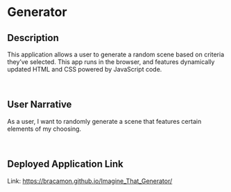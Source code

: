 # Generator

## Description
This application allows a user to generate a random scene based on criteria they’ve selected. This app runs in the browser, and features dynamically updated HTML and CSS powered by JavaScript code.

<br> 

## User Narrative
As a user, I want to randomly generate a scene that features certain elements of my choosing.

<br>

## Deployed Application Link

Link: https://bracamon.github.io/Imagine_That_Generator/
